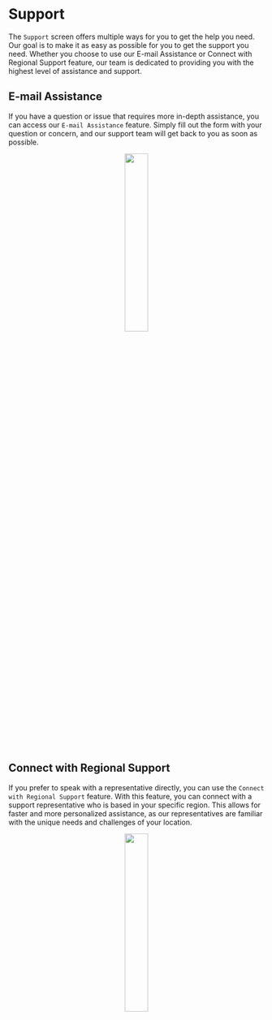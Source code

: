 # Support

The `Support` screen offers multiple ways for you to get the help you need. Our goal is to make it as easy as possible for you to get the support you need. Whether you choose to use our E-mail Assistance or Connect with Regional Support feature, our team is dedicated to providing you with the highest level of assistance and support.

## E-mail Assistance

If you have a question or issue that requires more in-depth assistance, you can access our `E-mail Assistance` feature. Simply fill out the form with your question or concern, and our support team will get back to you as soon as possible. 

<p align="center"><img src="https://i.imgur.com/vM0OIZG.gif" width="30%"></p>


## Connect with Regional Support 


If you prefer to speak with a representative directly, you can use the `Connect with Regional Support` feature. With this feature, you can connect with a support representative who is based in your specific region. This allows for faster and more personalized assistance, as our representatives are familiar with the unique needs and challenges of your location.

<p align="center"><img src="https://i.imgur.com/ryXRHA1.gif" width="30%"></p>
